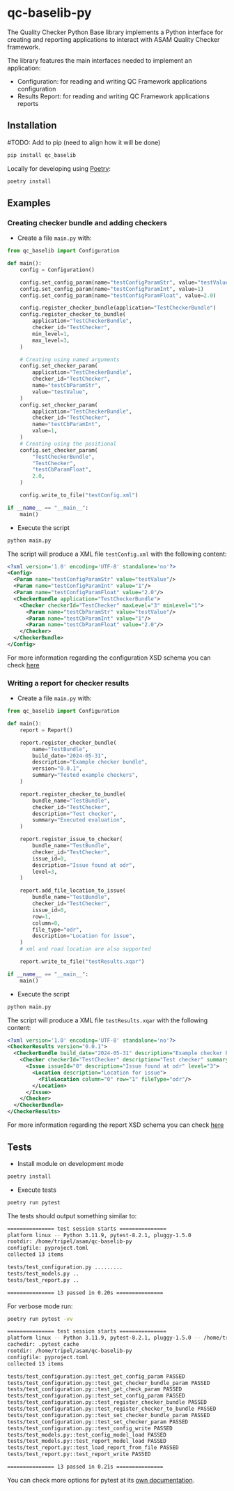 # qc-baselib-py

The Quality Checker Python Base library implements a Python interface for
creating and reporting applications to interact with ASAM Quality Checker
framework.

The library features the main interfaces needed to implement an application:

- Configuration: for reading and writing QC Framework applications configuration
- Results Report: for reading and writing QC Framework applications reports

## Installation

#TODO: Add to pip (need to align how it will be done)

```bash
pip install qc_baselib
```

Locally for developing using [Poetry](https://python-poetry.org/):

```bash
poetry install
```

## Examples

### Creating checker bundle and adding checkers

- Create a file `main.py` with:

```python
from qc_baselib import Configuration

def main():
    config = Configuration()

    config.set_config_param(name="testConfigParamStr", value="testValue")
    config.set_config_param(name="testConfigParamInt", value=1)
    config.set_config_param(name="testConfigParamFloat", value=2.0)

    config.register_checker_bundle(application="TestCheckerBundle")
    config.register_checker_to_bundle(
        application="TestCheckerBundle",
        checker_id="TestChecker",
        min_level=1,
        max_level=3,
    )

    # Creating using named arguments
    config.set_checker_param(
        application="TestCheckerBundle",
        checker_id="TestChecker",
        name="testCbParamStr",
        value="testValue",
    )
    config.set_checker_param(
        application="TestCheckerBundle",
        checker_id="TestChecker",
        name="testCbParamInt",
        value=1,
    )
    # Creating using the positional
    config.set_checker_param(
        "TestCheckerBundle",
        "TestChecker",
        "testCbParamFloat",
        2.0,
    )

    config.write_to_file("testConfig.xml")

if __name__ == "__main__":
    main()

```

- Execute the script

```bash
python main.py
```

The script will produce a XML file `testConfig.xml` with the following
content:

```xml
<?xml version='1.0' encoding='UTF-8' standalone='no'?>
<Config>
  <Param name="testConfigParamStr" value="testValue"/>
  <Param name="testConfigParamInt" value="1"/>
  <Param name="testConfigParamFloat" value="2.0"/>
  <CheckerBundle application="TestCheckerBundle">
    <Checker checkerId="TestChecker" maxLevel="3" minLevel="1">
      <Param name="testCbParamStr" value="testValue"/>
      <Param name="testCbParamInt" value="1"/>
      <Param name="testCbParamFloat" value="2.0"/>
    </Checker>
  </CheckerBundle>
</Config>
```

For more information regarding the configuration XSD schema you can check [here](https://github.com/asam-ev/qc-framework/blob/develop/doc/schema/config_format.xsd)

### Writing a report for checker results

- Create a file `main.py` with:

```python
from qc_baselib import Configuration

def main():
    report = Report()

    report.register_checker_bundle(
        name="TestBundle",
        build_date="2024-05-31",
        description="Example checker bundle",
        version="0.0.1",
        summary="Tested example checkers",
    )

    report.register_checker_to_bundle(
        bundle_name="TestBundle",
        checker_id="TestChecker",
        description="Test checker",
        summary="Executed evaluation",
    )

    report.register_issue_to_checker(
        bundle_name="TestBundle",
        checker_id="TestChecker",
        issue_id=0,
        description="Issue found at odr",
        level=3,
    )

    report.add_file_location_to_issue(
        bundle_name="TestBundle",
        checker_id="TestChecker",
        issue_id=0,
        row=1,
        column=0,
        file_type="odr",
        description="Location for issue",
    )
    # xml and road location are also supported

    report.write_to_file("testResults.xqar")

if __name__ == "__main__":
    main()

```

- Execute the script

```bash
python main.py
```

The script will produce a XML file `testResults.xqar` with the following
content:

```xml
<?xml version='1.0' encoding='UTF-8' standalone='no'?>
<CheckerResults version="0.0.1">
  <CheckerBundle build_date="2024-05-31" description="Example checker bundle" name="TestBundle" version="0.0.1" summary="Tested example checkers">
    <Checker checkerId="TestChecker" description="Test checker" summary="Executed evaluation">
      <Issue issueId="0" description="Issue found at odr" level="3">
        <Location description="Location for issue">
          <FileLocation column="0" row="1" fileType="odr"/>
        </Location>
      </Issue>
    </Checker>
  </CheckerBundle>
</CheckerResults>

```

For more information regarding the report XSD schema you can check [here](https://github.com/asam-ev/qc-framework/blob/develop/doc/schema/xqar_report_format.xsd)

## Tests

- Install module on development mode

```bash
poetry install
```

- Execute tests

```bash
poetry run pytest
```

The tests should output something similar to:

```bash
=============== test session starts ===============
platform linux -- Python 3.11.9, pytest-8.2.1, pluggy-1.5.0
rootdir: /home/tripel/asam/qc-baselib-py
configfile: pyproject.toml
collected 13 items

tests/test_configuration.py .........                                                                                                                                               [ 69%]
tests/test_models.py ..                                                                                                                                                             [ 84%]
tests/test_report.py ..                                                                                                                                                             [100%]

=============== 13 passed in 0.20s ===============
```

For verbose mode run:

```bash
poetry run pytest -vv
```

```bash
=============== test session starts ===============
platform linux -- Python 3.11.9, pytest-8.2.1, pluggy-1.5.0 -- /home/tripel/.cache/pypoetry/virtualenvs/qc-baselib-6AF2_5rC-py3.11/bin/python
cachedir: .pytest_cache
rootdir: /home/tripel/asam/qc-baselib-py
configfile: pyproject.toml
collected 13 items

tests/test_configuration.py::test_get_config_param PASSED                                                                                                                           [  7%]
tests/test_configuration.py::test_get_checker_bundle_param PASSED                                                                                                                   [ 15%]
tests/test_configuration.py::test_get_check_param PASSED                                                                                                                            [ 23%]
tests/test_configuration.py::test_set_config_param PASSED                                                                                                                           [ 30%]
tests/test_configuration.py::test_register_checker_bundle PASSED                                                                                                                    [ 38%]
tests/test_configuration.py::test_register_checker_to_bundle PASSED                                                                                                                 [ 46%]
tests/test_configuration.py::test_set_checker_bundle_param PASSED                                                                                                                   [ 53%]
tests/test_configuration.py::test_set_checker_param PASSED                                                                                                                          [ 61%]
tests/test_configuration.py::test_config_write PASSED                                                                                                                               [ 69%]
tests/test_models.py::test_config_model_load PASSED                                                                                                                                 [ 76%]
tests/test_models.py::test_report_model_load PASSED                                                                                                                                 [ 84%]
tests/test_report.py::test_load_report_from_file PASSED                                                                                                                             [ 92%]
tests/test_report.py::test_report_write PASSED                                                                                                                                      [100%]

=============== 13 passed in 0.21s ===============
```

You can check more options for pytest at its [own documentation](https://docs.pytest.org/).
